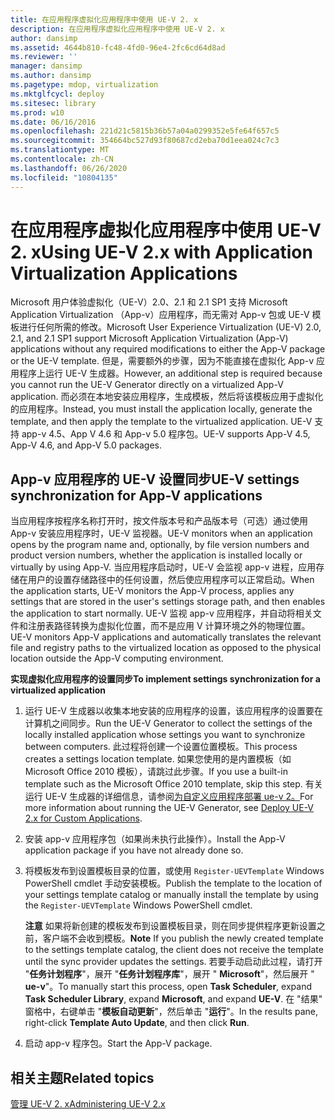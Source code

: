 ```yaml
---
title: 在应用程序虚拟化应用程序中使用 UE-V 2. x
description: 在应用程序虚拟化应用程序中使用 UE-V 2. x
author: dansimp
ms.assetid: 4644b810-fc48-4fd0-96e4-2fc6cd64d8ad
ms.reviewer: ''
manager: dansimp
ms.author: dansimp
ms.pagetype: mdop, virtualization
ms.mktglfcycl: deploy
ms.sitesec: library
ms.prod: w10
ms.date: 06/16/2016
ms.openlocfilehash: 221d21c5815b36b57a04a0299352e5fe64f657c5
ms.sourcegitcommit: 354664bc527d93f80687cd2eba70d1eea024c7c3
ms.translationtype: MT
ms.contentlocale: zh-CN
ms.lasthandoff: 06/26/2020
ms.locfileid: "10804135"
---
```

# <span data-ttu-id="899f6-103">在应用程序虚拟化应用程序中使用 UE-V 2. x</span><span class="sxs-lookup"><span data-stu-id="899f6-103">Using UE-V 2.x with Application Virtualization Applications</span></span>


<span data-ttu-id="899f6-104">Microsoft 用户体验虚拟化（UE-V）2.0、2.1 和 2.1 SP1 支持 Microsoft Application Virtualization （App-v）应用程序，而无需对 App-v 包或 UE-V 模板进行任何所需的修改。</span><span class="sxs-lookup"><span data-stu-id="899f6-104">Microsoft User Experience Virtualization (UE-V) 2.0, 2.1, and 2.1 SP1 support Microsoft Application Virtualization (App-V) applications without any required modifications to either the App-V package or the UE-V template.</span></span> <span data-ttu-id="899f6-105">但是，需要额外的步骤，因为不能直接在虚拟化 App-v 应用程序上运行 UE-V 生成器。</span><span class="sxs-lookup"><span data-stu-id="899f6-105">However, an additional step is required because you cannot run the UE-V Generator directly on a virtualized App-V application.</span></span> <span data-ttu-id="899f6-106">而必须在本地安装应用程序，生成模板，然后将该模板应用于虚拟化的应用程序。</span><span class="sxs-lookup"><span data-stu-id="899f6-106">Instead, you must install the application locally, generate the template, and then apply the template to the virtualized application.</span></span> <span data-ttu-id="899f6-107">UE-V 支持 app-v 4.5、App V 4.6 和 App-v 5.0 程序包。</span><span class="sxs-lookup"><span data-stu-id="899f6-107">UE-V supports App-V 4.5, App-V 4.6, and App-V 5.0 packages.</span></span>

## <span data-ttu-id="899f6-108">App-v 应用程序的 UE-V 设置同步</span><span class="sxs-lookup"><span data-stu-id="899f6-108">UE-V settings synchronization for App-V applications</span></span>


<span data-ttu-id="899f6-109">当应用程序按程序名称打开时，按文件版本号和产品版本号（可选）通过使用 App-v 安装应用程序时，UE-V 监视器。</span><span class="sxs-lookup"><span data-stu-id="899f6-109">UE-V monitors when an application opens by the program name and, optionally, by file version numbers and product version numbers, whether the application is installed locally or virtually by using App-V.</span></span> <span data-ttu-id="899f6-110">当应用程序启动时，UE-V 会监视 app-v 进程，应用存储在用户的设置存储路径中的任何设置，然后使应用程序可以正常启动。</span><span class="sxs-lookup"><span data-stu-id="899f6-110">When the application starts, UE-V monitors the App-V process, applies any settings that are stored in the user's settings storage path, and then enables the application to start normally.</span></span> <span data-ttu-id="899f6-111">UE-V 监视 app-v 应用程序，并自动将相关文件和注册表路径转换为虚拟化位置，而不是应用 V 计算环境之外的物理位置。</span><span class="sxs-lookup"><span data-stu-id="899f6-111">UE-V monitors App-V applications and automatically translates the relevant file and registry paths to the virtualized location as opposed to the physical location outside the App-V computing environment.</span></span>

 **<span data-ttu-id="899f6-112">实现虚拟化应用程序的设置同步</span><span class="sxs-lookup"><span data-stu-id="899f6-112">To implement settings synchronization for a virtualized application</span></span>**

1.  <span data-ttu-id="899f6-113">运行 UE-V 生成器以收集本地安装的应用程序的设置，该应用程序的设置要在计算机之间同步。</span><span class="sxs-lookup"><span data-stu-id="899f6-113">Run the UE-V Generator to collect the settings of the locally installed application whose settings you want to synchronize between computers.</span></span> <span data-ttu-id="899f6-114">此过程将创建一个设置位置模板。</span><span class="sxs-lookup"><span data-stu-id="899f6-114">This process creates a settings location template.</span></span> <span data-ttu-id="899f6-115">如果您使用的是内置模板（如 Microsoft Office 2010 模板），请跳过此步骤。</span><span class="sxs-lookup"><span data-stu-id="899f6-115">If you use a built-in template such as the Microsoft Office 2010 template, skip this step.</span></span> <span data-ttu-id="899f6-116">有关运行 UE-V 生成器的详细信息，请参阅[为自定义应用程序部署 ue-v 2。](deploy-ue-v-2x-for-custom-applications-new-uevv2.md#createcustomtemplates)</span><span class="sxs-lookup"><span data-stu-id="899f6-116">For more information about running the UE-V Generator, see [Deploy UE-V 2.x for Custom Applications](deploy-ue-v-2x-for-custom-applications-new-uevv2.md#createcustomtemplates).</span></span>

2.  <span data-ttu-id="899f6-117">安装 app-v 应用程序包（如果尚未执行此操作）。</span><span class="sxs-lookup"><span data-stu-id="899f6-117">Install the App-V application package if you have not already done so.</span></span>

3.  <span data-ttu-id="899f6-118">将模板发布到设置模板目录的位置，或使用 `Register-UEVTemplate` Windows PowerShell cmdlet 手动安装模板。</span><span class="sxs-lookup"><span data-stu-id="899f6-118">Publish the template to the location of your settings template catalog or manually install the template by using the `Register-UEVTemplate` Windows PowerShell cmdlet.</span></span>

    <span data-ttu-id="899f6-119">**注意** 如果将新创建的模板发布到设置模板目录，则在同步提供程序更新设置之前，客户端不会收到模板。</span><span class="sxs-lookup"><span data-stu-id="899f6-119">**Note** If you publish the newly created template to the settings template catalog, the client does not receive the template until the sync provider updates the settings.</span></span> <span data-ttu-id="899f6-120">若要手动启动此过程，请打开 "**任务计划程序**"，展开 "**任务计划程序库**"，展开 " **Microsoft**"，然后展开 " **ue-v**"。</span><span class="sxs-lookup"><span data-stu-id="899f6-120">To manually start this process, open **Task Scheduler**, expand **Task Scheduler Library**, expand **Microsoft**, and expand **UE-V**.</span></span> <span data-ttu-id="899f6-121">在 "结果" 窗格中，右键单击 "**模板自动更新**"，然后单击 "**运行**"。</span><span class="sxs-lookup"><span data-stu-id="899f6-121">In the results pane, right-click **Template Auto Update**, and then click **Run**.</span></span>

     

4.  <span data-ttu-id="899f6-122">启动 app-v 程序包。</span><span class="sxs-lookup"><span data-stu-id="899f6-122">Start the App-V package.</span></span>






## <span data-ttu-id="899f6-123">相关主题</span><span class="sxs-lookup"><span data-stu-id="899f6-123">Related topics</span></span>


[<span data-ttu-id="899f6-124">管理 UE-V 2. x</span><span class="sxs-lookup"><span data-stu-id="899f6-124">Administering UE-V 2.x</span></span>](administering-ue-v-2x-new-uevv2.md)

 

 





